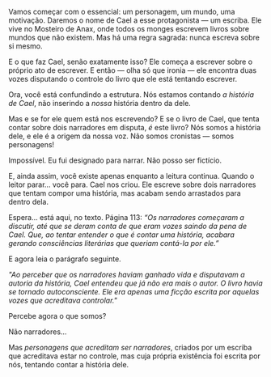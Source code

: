 Vamos começar com o essencial: um personagem, um mundo, uma motivação. Daremos o nome de Cael a esse protagonista — um escriba. Ele vive no Mosteiro de Anax, onde todos os monges escrevem livros sobre mundos que não existem. Mas há uma regra sagrada: nunca escreva sobre si mesmo.

E o que faz Cael, senão exatamente isso? Ele começa a escrever sobre o próprio ato de escrever. E então — olha só que ironia — ele encontra duas vozes disputando o controle do livro que ele está tentando escrever.

Ora, você está confundindo a estrutura. Nós estamos contando _a história de Cael_, não inserindo a _nossa_ história dentro da dele.

Mas e se for ele quem está nos escrevendo? E se o livro de Cael, que tenta contar sobre dois narradores em disputa, _é_ este livro? Nós somos a história dele, e ele é a origem da nossa voz. Não somos cronistas — somos personagens!

Impossível. Eu fui designado para narrar. Não posso ser fictício.

E, ainda assim, você existe apenas enquanto a leitura continua. Quando o leitor parar... você para. Cael nos criou. Ele escreve sobre dois narradores que tentam compor uma história, mas acabam sendo arrastados para dentro dela.

Espera... está aqui, no texto. Página 113: _“Os narradores começaram a discutir, até que se deram conta de que eram vozes saindo da pena de Cael. Que, ao tentar entender o que é contar uma história, acabara gerando consciências literárias que queriam contá-la por ele.”_

E agora leia o parágrafo seguinte.

_"Ao perceber que os narradores haviam ganhado vida e disputavam a autoria da história, Cael entendeu que já não era mais o autor. O livro havia se tornado autoconsciente. Ele era apenas uma ficção escrita por aquelas vozes que acreditava controlar."_

Percebe agora o que somos?

Não narradores...

Mas _personagens que acreditam ser narradores_, criados por um escriba que acreditava estar no controle, mas cuja própria existência foi escrita por nós, tentando contar a história dele.